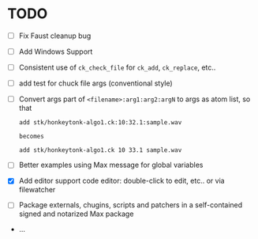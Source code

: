 # TODO

- [ ] Fix Faust cleanup bug

- [ ] Add Windows Support

- [ ] Consistent use of `ck_check_file` for `ck_add`, `ck_replace`, etc..

- [ ] add test for chuck file args (conventional style)

- [ ] Convert args part of `<filename>:arg1:arg2:argN` to args as atom list, so that

  ```text
  add stk/honkeytonk-algo1.ck:10:32.1:sample.wav

  becomes

  add stk/honkeytonk-algo1.ck 10 33.1 sample.wav
  ```

- [ ] Better examples using Max message for global variables

- [x] Add editor support code editor: double-click to edit, etc.. or via filewatcher

- [ ] Package externals, chugins, scripts and patchers in a self-contained signed and notarized Max package

- ...
